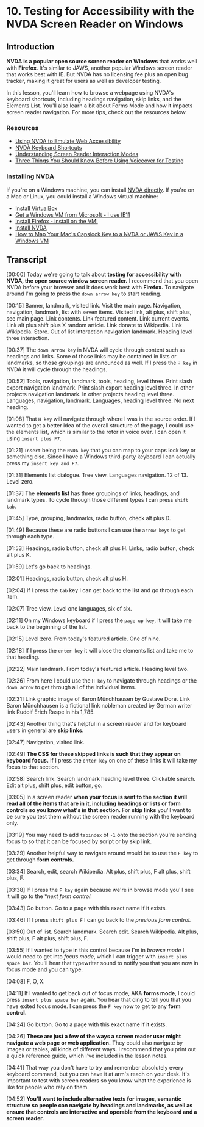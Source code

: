# 10. Testing for Accessibility with the NVDA Screen Reader on Windows

## Introduction
**NVDA is a popular open source screen reader on Windows** that works well with **Firefox**. It's similar to JAWS, another popular Windows screen reader that works best with IE. But NVDA has no licensing fee plus an open bug tracker, making it great for users as well as developer testing.

In this lesson, you'll learn how to browse a webpage using NVDA's keyboard shortcuts, including headings navigation, skip links, and the Elements List. You'll also learn a bit about Forms Mode and how it impacts screen reader navigation. For more tips, check out the resources below.

### Resources
- [Using NVDA to Emulate Web Accessibility](https://webaim.org/articles/nvda/)
- [NVDA Keyboard Shortcuts](https://dequeuniversity.com/screenreaders/nvda-keyboard-shortcuts)
- [Understanding Screen Reader Interaction Modes](https://tink.uk/understanding-screen-reader-interaction-modes/)
- [Three Things You Should Know Before Using Voiceover for Testing](https://webaim.org/blog/three-things-voiceover/)

### Installing NVDA
If you're on a Windows machine, you can install [NVDA directly](https://www.nvaccess.org/download/). If you're on a Mac or Linux, you could install a Windows virtual machine:
- [Install VirtualBox](https://www.virtualbox.org/wiki/Downloads)
- [Get a Windows VM from Microsoft - I use IE11](https://developer.microsoft.com/en-us/microsoft-edge/tools/vms/)
- [Install Firefox - install on the VM!](https://www.mozilla.org/en-US/firefox/new/)
- [Install NVDA](https://www.nvaccess.org/download/)
- [How to Map Your Mac's Capslock Key to a NVDA or JAWS Key in a Windows VM](https://www.marcozehe.de/how-to-map-your-macs-capslock-key-to-a-nvda-or-jaws-key-in-a-windows-virtual-machine/)

## Transcript
[00:00] Today we're going to talk about **testing for accessibility with NVDA, the open source window screen reader.** I recommend that you open NVDA before your browser and it does work best with **Firefox.** To navigate around I'm going to press the `down arrow key` to start reading.

[00:15] Banner, landmark, visited link. Visit the main page. Navigation, navigation, landmark, list with seven items. Visited link, alt plus, shift plus, see main page. Link contents. Link featured content. Link current events. Link alt plus shift plus X random article. Link donate to Wikipedia. Link Wikipedia. Store. Out of list interaction navigation landmark. Heading level three interaction.

[00:37] The `down arrow key` in NVDA will cycle through content such as headings and links. Some of those links may be contained in lists or landmarks, so those groupings are announced as well. If I press the `H key` in NVDA it will cycle through the headings.

[00:52] Tools, navigation, landmark, tools, heading, level three. Print slash export navigation landmark. Print slash export heading level three. In other projects navigation landmark. In other projects heading level three. Languages, navigation, landmark. Languages, heading level three. No next heading.

[01:08] That `H key` will navigate through where I was in the source order. If I wanted to get a better idea of the overall structure of the page, I could use the elements list, which is similar to the rotor in voice over. I can open it using `insert plus F7`.

[01:21] `Insert` being the `NVDA key` that you can map to your caps lock key or something else. Since I have a Windows third-party keyboard I can actually press my `insert key and F7`.

[01:31] Elements list dialogue. Tree view. Languages navigation. 12 of 13. Level zero.

[01:37] The **elements list** has three groupings of links, headings, and landmark types. To cycle through those different types I can press `shift tab`.

[01:45] Type, grouping, landmarks, radio button, check alt plus D.

[01:49] Because these are radio buttons I can use the `arrow keys` to get through each type.

[01:53] Headings, radio button, check alt plus H. Links, radio button, check alt plus K.

[01:59] Let's go back to headings.

[02:01] Headings, radio button, check alt plus H.

[02:04] If I press the `tab` key I can get back to the list and go through each item.

[02:07] Tree view. Level one languages, six of six.

[02:11] On my Windows keyboard if I press the `page up key`, it will take me back to the beginning of the list.

[02:15] Level zero. From today's featured article. One of nine.

[02:18] If I press the `enter key` it will close the elements list and take me to that heading.

[02:22] Main landmark. From today's featured article. Heading level two.

[02:26] From here I could use the `H key` to navigate through headings or the `down arrow` to get through all of the individual items.

[02:31] Link graphic image of Baron Münchhausen by Gustave Dore. Link Baron Münchhausen is a fictional link nobleman created by German writer link Rudolf Erich Raspe in his 1,785.

[02:43] Another thing that's helpful in a screen reader and for keyboard users in general are **skip links.**

[02:47] Navigation, visited link.

[02:49] **The CSS for these skipped links is such that they appear on keyboard focus.** If I press the `enter key` on one of these links it will take my focus to that section.

[02:58] Search link. Search landmark heading level three. Clickable search. Edit alt plus, shift plus, edit button, go.

[03:05] In a screen reader **when your focus is sent to the section it will read all of the items that are in it, including headings or lists or form controls so you know what's in that section.** For **skip links** you'll want to be sure you test them without the screen reader running with the keyboard only.

[03:19] You may need to add `tabindex` of `-1` onto the section you're sending focus to so that it can be focused by script or by skip link.

[03:29] Another helpful way to navigate around would be to use the `F key` to get through **form controls.**

[03:34] Search, edit, search Wikipedia. Alt plus, shift plus, F alt plus, shift plus, F.

[03:38] If I press the `F key` again because we're in browse mode you'll see it will go to the **next form control.*

[03:43] Go button. Go to a page with this exact name if it exists.

[03:46] If I press `shift plus F` I can go back to the *previous form control.*

[03:50] Out of list. Search landmark. Search edit. Search Wikipedia. Alt plus, shift plus, F alt plus, shift plus, F.

[03:55] If I wanted to type in this control because I'm in *browse mode* I would need to get into *focus mode*, which I can trigger with `insert plus space bar`. You'll hear that typewriter sound to notify you that you are now in focus mode and you can type.

[04:08] F, O, X.

[04:11] If I wanted to get back out of focus mode, AKA **forms mode**, I could press `insert plus space bar` again. You hear that ding to tell you that you have exited focus mode. I can press the `F key` now to get to any **form control.**

[04:24] Go button. Go to a page with this exact name if it exists.

[04:26] **These are just a few of the ways a screen reader user might navigate a web page or web application.** They could also navigate by images or tables, all kinds of different ways. I recommend that you print out a quick reference guide, which I've included in the lesson notes.

[04:41] That way you don't have to try and remember absolutely every keyboard command, but you can have it at arm's reach on your desk. It's important to test with screen readers so you know what the experience is like for people who rely on them.

[04:52] **You'll want to include alternative texts for images, semantic structure so people can navigate by headings and landmarks, as well as ensure that controls are interactive and operable from the keyboard and a screen reader.**